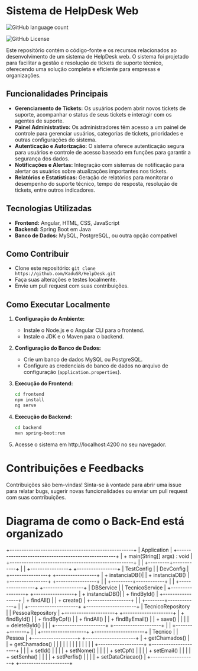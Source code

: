 # Sistema de HelpDesk Web

![GitHub language count](https://img.shields.io/github/languages/count/KaduSr/HelpDesk) 

![GitHub License](https://img.shields.io/github/license/KaduSR/HelpDesk?link=https%3A%2F%2Fgithub.com%2FKaduSR%2FHelpDesk%2Fblob%2Fff648078248ba20a7c7394215d4fae66d62bd1f0%2FLICENSE)





Este repositório contém o código-fonte e os recursos relacionados ao desenvolvimento de um sistema de HelpDesk web. O sistema foi projetado para facilitar a gestão e resolução de tickets de suporte técnico, oferecendo uma solução completa e eficiente para empresas e organizações.

## Funcionalidades Principais

- **Gerenciamento de Tickets:** Os usuários podem abrir novos tickets de suporte, acompanhar o status de seus tickets e interagir com os agentes de suporte.
- **Painel Administrativo:** Os administradores têm acesso a um painel de controle para gerenciar usuários, categorias de tickets, prioridades e outras configurações do sistema.
- **Autenticação e Autorização:** O sistema oferece autenticação segura para usuários e controle de acesso baseado em funções para garantir a segurança dos dados.
- **Notificações e Alertas:** Integração com sistemas de notificação para alertar os usuários sobre atualizações importantes nos tickets.
- **Relatórios e Estatísticas:** Geração de relatórios para monitorar o desempenho do suporte técnico, tempo de resposta, resolução de tickets, entre outros indicadores.

## Tecnologias Utilizadas

- **Frontend:** Angular, HTML, CSS, JavaScript
- **Backend:** Spring Boot em Java
- **Banco de Dados:** MySQL, PostgreSQL, ou outra opção compatível

## Como Contribuir

- Clone este repositório: `git clone https://github.com/KaduSR/HelpDesk.git`
- Faça suas alterações e testes localmente.
- Envie um pull request com suas contribuições.

## Como Executar Localmente

1. **Configuração do Ambiente:**
   - Instale o Node.js e o Angular CLI para o frontend.
   - Instale o JDK e o Maven para o backend.

2. **Configuração do Banco de Dados:**
   - Crie um banco de dados MySQL ou PostgreSQL.
   - Configure as credenciais do banco de dados no arquivo de configuração (`application.properties`).

3. **Execução do Frontend:**

   ```bash
   cd frontend
   npm install
   ng serve
   ```

5. **Execução do Backend:**

     ```bash
     cd backend
     mvn spring-boot:run
     ```

4. Acesse o sistema em http://localhost:4200 no seu navegador.

# Contribuições e Feedbacks

Contribuições são bem-vindas! Sinta-se à vontade para abrir uma issue para relatar bugs, sugerir novas funcionalidades ou enviar um pull request com suas contribuições.




# Diagrama de como o Back-End está organizado
+----------------------------------------------------+
|                    Application                     |
+----------------------------------------------------+
| + main(String[] args) : void                       |
+----------------------------------------------------+
                    |
                    | 
          +---------+------------+
          |                      |
+----------------+     +-----------------+
| TestConfig     |     | DevConfig       |
+----------------+     +-----------------+
| + instanciaDB()|     | + instanciaDB() |
+----------------+     +-----------------+
                    |
                    |
          +---------+------------+
          |                      |
+-----------------+   +-----------------+
| DBService       |   | TecnicoService  |
+-----------------+   +-----------------+
| + instanciaDB()|   | + findById()     |
+-----------------+   | + findAll()      |
                      | + create()       |
                      +-----------------+
                               |
                               |
                      +--------+-------------+
                      |                      |
            +---------------------+  +---------------------+
            | TecnicoRepository   |  | PessoaRepository    |
            +---------------------+  +---------------------+
            | + findById()        |  | + findByCpf()      |
            | + findAll()         |  | + findByEmail()    |
            | + save()            |  |                    |
            | + deleteById()      |  |                    |
            +---------------------+  +--------------------+
                    |
                    |
            +-------+-------+
            |               |
+-------------------+  +---------------------+
| Tecnico           |  | Pessoa              |
+-------------------+  +---------------------+
| + getChamados()   |  | + getChamados()    |
|                   |  |                     |
|                   |  |                     |
|                   |  |                     |
+-------------------+  +---------------------+
|                   |  | + setId()          |
|                   |  | + setNome()        |
|                   |  | + setCpf()         |
|                   |  | + setEmail()       |
|                   |  | + setSenha()       |
|                   |  | + setPerfis()      |
|                   |  | + setDataCriacao() |
+-------------------+  +---------------------+






